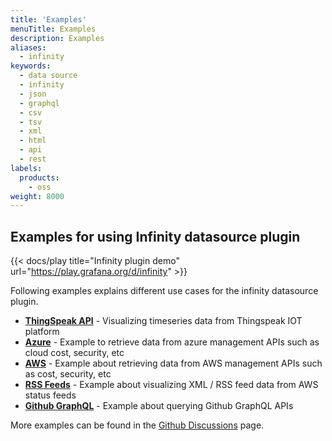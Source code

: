 ```yaml
---
title: 'Examples'
menuTitle: Examples
description: Examples
aliases:
  - infinity
keywords:
  - data source
  - infinity
  - json
  - graphql
  - csv
  - tsv
  - xml
  - html
  - api
  - rest
labels:
  products:
    - oss
weight: 8000
---
```


## Examples for using Infinity datasource plugin

{{< docs/play title="Infinity plugin demo" url="https://play.grafana.org/d/infinity" >}}

Following examples explains different use cases for the infinity datasource plugin.

- **[ThingSpeak API](./thingspeak.md)** - Visualizing timeseries data from Thingspeak IOT platform
- **[Azure](./azure.md)** - Example to retrieve data from azure management APIs such as cloud cost, security, etc
- **[AWS](./aws.md)** - Example about retrieving data from AWS management APIs such as cost, security, etc
- **[RSS Feeds](./rss-feeds.md)** - Example about visualizing XML / RSS feed data from AWS status feeds
- **[Github GraphQL](./github.md)** - Example about querying Github GraphQL APIs

More examples can be found in the [Github Discussions](https://github.com/grafana/grafana-infinity-datasource/discussions) page.
